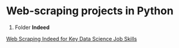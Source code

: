 # Web-scraping projects in Python


1. Folder **Indeed**

[Web Scraping Indeed for Key Data Science Job Skills](https://jessesw.com/Data-Science-Skills/)

